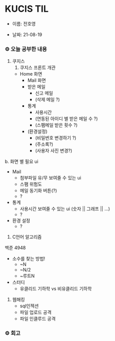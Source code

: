 # KUCIS TIL

- 이름: 전호영

- 날짜: 21-08-19

### ⚙️ 오늘 공부한 내용

1. 쿠지스
   1. 쿠지스 프론트 개관
   - Home 화면
     - Mail 화면
     - 받은 메일
       - 신고 메일
       - (삭제 메일 ?)
     - 통계
       - 사용시간
       - (연동된 아이디 별 받은 메일 수 ?)
       - (스팸메일 받은 횟수 ?)
     - (환경설정)
       - (비밀번호 변경하기 ?)
       - (주소록?)
       - (사용자 사진 변경?)

b. 화면 별 필요 ui

- Mail
  - 첨부파일 유/무 보여줄 수 있는 ui
  - 스팸 위험도
  - 메일 동기화 버튼(?)
  - ?
- 통계
  - 사용시간 보여줄 수 있는 ui (숫자 || 그래프 || ...)
  - ?
- 환경 설정
  - ?

1. C언어 알고리즘

백준 4948

- 소수를 찾는 방법!
  - ~N
  - ~N/2
  - ~루트N
- 스터디
  - 유클리드 기하학 vs 비유클리드 기하학

1. 웹해킹
   - sql인젝션
   - 파일 업로드 공격
   - 파일 인클루드 공격

### ⚙️ 회고

